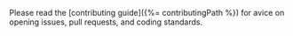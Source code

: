Please read the [contributing guide]({%= contributingPath %}) for avice on opening issues, pull requests, and coding standards.